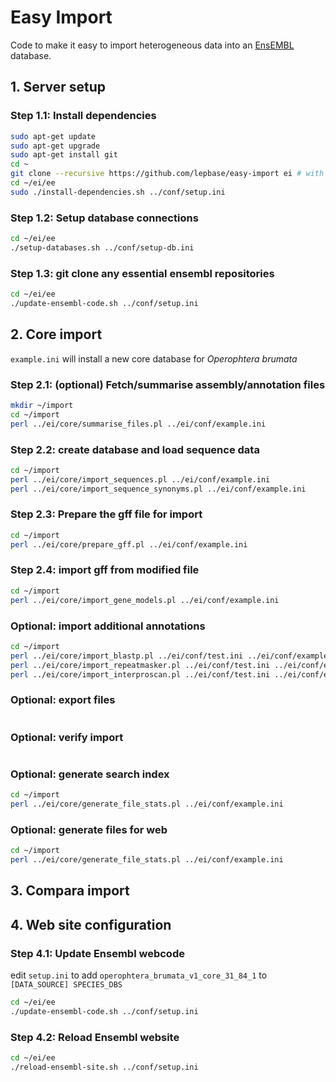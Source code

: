 # Easy Import

Code to make it easy to import heterogeneous data into an [EnsEMBL](http://ensembl.org)
  database.

## 1. Server setup

### Step 1.1: Install dependencies

```bash
sudo apt-get update
sudo apt-get upgrade
sudo apt-get install git
cd ~
git clone --recursive https://github.com/lepbase/easy-import ei # with gff-parser and ensembl-easy as submodules
cd ~/ei/ee
sudo ./install-dependencies.sh ../conf/setup.ini
```

### Step 1.2: Setup database connections

```bash
cd ~/ei/ee
./setup-databases.sh ../conf/setup-db.ini
```

### Step 1.3: git clone any essential ensembl repositories

```bash
cd ~/ei/ee
./update-ensembl-code.sh ../conf/setup.ini
```


## 2. Core import

``example.ini`` will install a new core database for *Operophtera brumata*

### Step 2.1: (optional) Fetch/summarise assembly/annotation files

```bash
mkdir ~/import
cd ~/import
perl ../ei/core/summarise_files.pl ../ei/conf/example.ini
```

### Step 2.2: create database and load sequence data

```bash
cd ~/import
perl ../ei/core/import_sequences.pl ../ei/conf/example.ini
perl ../ei/core/import_sequence_synonyms.pl ../ei/conf/example.ini
```

### Step 2.3: Prepare the gff file for import

```bash
cd ~/import
perl ../ei/core/prepare_gff.pl ../ei/conf/example.ini
```

### Step 2.4: import gff from modified file

```bash
cd ~/import
perl ../ei/core/import_gene_models.pl ../ei/conf/example.ini
```

### Optional: import additional annotations

```bash
cd ~/import
perl ../ei/core/import_blastp.pl ../ei/conf/test.ini ../ei/conf/example-extra.ini
perl ../ei/core/import_repeatmasker.pl ../ei/conf/test.ini ../ei/conf/example-extra.ini
perl ../ei/core/import_interproscan.pl ../ei/conf/test.ini ../ei/conf/example-extra.ini
```

### Optional: export files

```bash

```

### Optional: verify import

```bash

```

### Optional: generate search index

```bash
cd ~/import
perl ../ei/core/generate_file_stats.pl ../ei/conf/example.ini
```

### Optional: generate files for web

```bash
cd ~/import
perl ../ei/core/generate_file_stats.pl ../ei/conf/example.ini
```


## 3. Compara import


## 4. Web site configuration

### Step 4.1: Update Ensembl webcode

edit ``setup.ini`` to add ``operophtera_brumata_v1_core_31_84_1`` to ``[DATA_SOURCE] SPECIES_DBS``

```bash
cd ~/ei/ee
./update-ensembl-code.sh ../conf/setup.ini
```

### Step 4.2: Reload Ensembl website

```bash
cd ~/ei/ee
./reload-ensembl-site.sh ../conf/setup.ini
```
